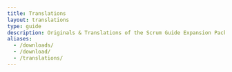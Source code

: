 ```yaml
---
title: Translations
layout: translations
type: guide
description: Originals & Translations of the Scrum Guide Expansion Pack
aliases:
  - /downloads/
  - /download/
  - /translations/
---
```


